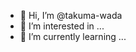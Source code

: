 - 👋 Hi, I’m @takuma-wada
- 👀 I’m interested in ...
- 🌱 I’m currently learning ...

<!---
takuma-wada/takuma-wada is a ✨ special ✨ repository because its `README.md` (this file) appears on your GitHub profile.
You can click the Preview link to take a look at your changes.
--->
